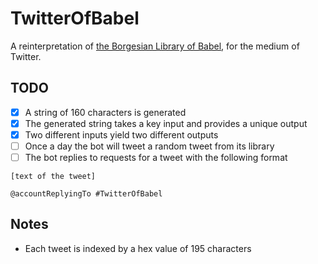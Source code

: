# TwitterOfBabel

A reinterpretation of [the Borgesian Library of Babel](https://libraryofbabel.info/), for the medium of Twitter.

## TODO

- [x] A string of 160 characters is generated
- [x] The generated string takes a key input and provides a unique output
- [x] Two different inputs yield two different outputs
- [ ] Once a day the bot will tweet a random tweet from its library
- [ ] The bot replies to requests for a tweet with the following format

```
[text of the tweet]

@accountReplyingTo #TwitterOfBabel
```

## Notes

* Each tweet is indexed by a hex value of 195 characters